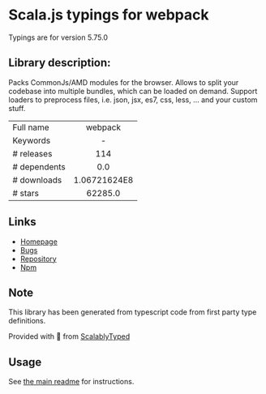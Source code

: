 
# Scala.js typings for webpack

Typings are for version 5.75.0

## Library description:
Packs CommonJs/AMD modules for the browser. Allows to split your codebase into multiple bundles, which can be loaded on demand. Support loaders to preprocess files, i.e. json, jsx, es7, css, less, ... and your custom stuff.

|                    |                 |
| ------------------ | :-------------: |
| Full name          | webpack |
| Keywords           | - |
| # releases         | 114 |
| # dependents       | 0.0 |
| # downloads        | 1.06721624E8 |
| # stars            | 62285.0 |

## Links
- [Homepage](https://github.com/webpack/webpack)
- [Bugs](https://github.com/webpack/webpack/issues)
- [Repository](https://github.com/webpack/webpack)
- [Npm](https://www.npmjs.com/package/webpack)
    


## Note
This library has been generated from typescript code from first party type definitions.

Provided with :purple_heart: from [ScalablyTyped](https://github.com/oyvindberg/ScalablyTyped)

## Usage
See [the main readme](../../readme.md) for instructions.


